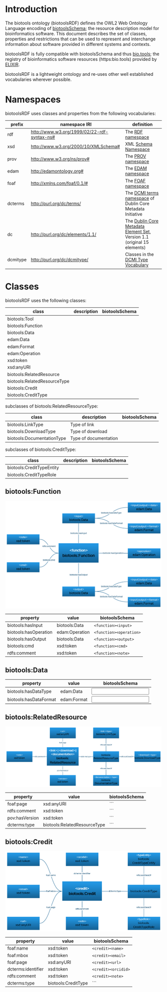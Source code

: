 # Introduction
The biotools ontology (biotoolsRDF) defines the OWL2 Web Ontology Language encoding of [biotoolsSchema](https://github.com/bio-tools/biotoolsschema); the resource description model for bioinformatics software.  This document describes the set of classes, properties and restrictions that can be used to represent and interchange information about software provided in different systems and contexts.

biotoolsRDF is fully compatible with biotoolsSchema and thus [bio.tools](https://github.com/bio-tools/biotoolsregistry/); the registry of bioinformatics software resources (https:bio.tools) provided by [ELIXIR](https://www.elixir-europe.org/).

biotoolsRDF is a lightweight ontology and re-uses other well established vocabularies wherever possible.

# Namespaces
biotoolsRDF uses classes and properties from the following vocabularies:

prefix   | namespace IRI                               | definition
-------- | ------------------------------------------- | ----------
rdf      | http://www.w3.org/1999/02/22-rdf-syntax-ns# | The [RDF namespace](https://www.w3.org/TR/prov-o/#bib-RDF-CONCEPTS)
xsd      | http://www.w3.org/2000/10/XMLSchema#        | XML [Schema Namespace](https://www.w3.org/TR/prov-o/#bib-XMLSCHEMA11-2)
prov     | http://www.w3.org/ns/prov#                  | The [PROV namespace](https://www.w3.org/TR/prov-o/#bib-PROV-DM)
edam     | http://edamontology.org#                    | The [EDAM namespace](https://github.com/edamontology/edamontology)
foaf     | http://xmlns.com/foaf/0.1/#                 | The [FOAF namespace](http://xmlns.com/foaf/spec/)
dcterms  | http://purl.org/dc/terms/                   | The [DCMI terms namespace](http://dublincore.org/documents/dcmi-terms/) of Dublin Core Metadata Initiative
dc       | http://purl.org/dc/elements/1.1/            | The [Dublin Core Metadata Element Set](http://dublincore.org/documents/dces/), Version 1.1 (original 15 elements)
dcmitype | http://purl.org/dc/dcmitype/                | Classes in the [DCMI Type Vocabulary](http://dublincore.org/documents/dcmi-type-vocabulary/)


# Classes
biotoolsRDF uses the following classes:

class                        | description | biotoolsSchema
---------------------------- | ----------- | --------------
biotools:Tool                | |
biotools:Function            | |
biotools:Data                | |
edam:Data                    | |
edam:Format                  | |
edam:Operation               | |
xsd:token                    | |
xsd:anyURI                   | | 
biotools:RelatedResource     | |
biotools:RelatedResourceType | |
biotools:Credit              | |
biotools:CreditType          | |

subclasses of biotools:RelatedResourceType:

class                        | description           | biotoolsSchema
---------------------------- | --------------------- | --------------
biotools:LinkType            | Type of link          |
biotools:DownloadType        | Type of download      |
biotools:DocumentationType   | Type of documentation | 


subclasses of biotools:CreditType:

class                        | description           | biotoolsSchema
---------------------------- | --------------------- | --------------
biotools:CreditTypeEntity    |                       |
biotools:CreditTypeRole      |                       | 


## biotools:Function

![biotools:Function:Data](images/Function.PNG)


property              | value          | biotoolsSchema
--------------------- | -------------- | ---------------------
biotools:hasInput     | biotools:Data  | ```<function><input>```
biotools:hasOperation | edam:Operation | ```<function><operation>```
biotools:hasOutput    | biotools:Data  | ```<function><output>```
biotools:cmd          | xsd:token      | ```<function><cmd>```
rdfs:comment          | xsd:token      | ```<function><note>```

## biotools:Data

property               | value       | biotoolsSchema
---------------------- | ----------- | ----------------------------------
biotools:hasDataType   | edam:Data   | <function><input>|<output><Data>
biotools:hasDataFormat | edam:Format | <function><input>|<output><Format>



## biotools:RelatedResource

![biotools:RelatedResource](images/RelatedResource.PNG)

property                     | value                        | biotoolsSchema
---------------------------- | --------------               | ---------------------
foaf:page                    | xsd:anyURI                   | ```<link>|<download>|<documentation><uri>```
rdfs:comment                 | xsd:token                    | ```<link>|<download>|<documentation><note>```
pov:hasVersion               | xsd:token                    | ```<link>|<download>|<documentation><version>```
dcterms:type                 | biotools:RelatedResourceType | ```<link>|<download>|<documentation><type>```



## biotools:Credit

![biotools:RelatedResource](images/Credit.PNG)

property                     | value                        | biotoolsSchema
---------------------------- | --------------               | ---------------------
foaf:name                    | xsd:token                    | ```<credit><name>```
foaf:mbox                    | xsd:token                    | ```<credit><email>```
foaf:page                    | xsd:anyURI                   | ```<credit><url>```
dcterms:identifier           | xsd:token                    | ```<credit><orcidid>```
rdfs:comment                 | xsd:token                    | ```<credit><note>```
dcterms:type                 | biotools:CreditType          | ```<credit><typeEntity>|<typeRole>```

